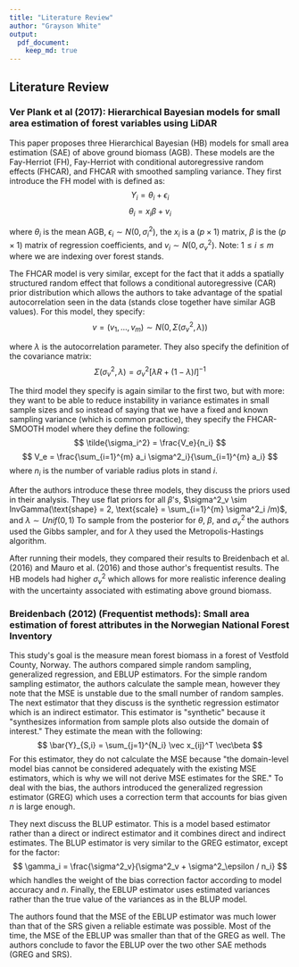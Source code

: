 ```yaml
---
title: "Literature Review"
author: "Grayson White"
output:
  pdf_document:
    keep_md: true
---
```




## Literature Review

### Ver Plank et al (2017): Hierarchical Bayesian models for small area estimation of forest variables using LiDAR

This paper proposes three Hierarchical Bayesian (HB) models for small area estimation (SAE) of above ground biomass (AGB). These models are the Fay-Herriot (FH), Fay-Herriot with conditional autoregressive random effects (FHCAR), and FHCAR with smoothed sampling variance. They first introduce the FH model with is defined as: 
$$
Y_i = \theta_i + \epsilon_i 
$$
$$
\theta_i = x_i \beta + v_i
$$

where $\theta_i$ is the mean AGB, $\epsilon_i \sim N(0,\sigma^2_i)$, the $x_i$ is a $(p \times 1)$ matrix, $\beta$ is the $(p\times 1)$ matrix of regression coefficients, and $v_i \sim N(0, \sigma^2_v)$. Note: $1\leq i \leq m$ where we are indexing over forest stands. 

The FHCAR model is very similar, except for the fact that it adds a spatially structured random effect
that follows a conditional autoregressive (CAR) prior distribution which allows the authors to take advantage of the spatial autocorrelation seen in the data (stands close together have similar AGB values). For this model, they specify:
$$
v = (v_1, \dots, v_m) \sim N(0, \Sigma (\sigma^2_v, \lambda))
$$

where $\lambda$ is the autocorrelation parameter. They also specify the definition of the covariance matrix:
$$
\Sigma (\sigma^2_v, \lambda) = \sigma^2_v[\lambda R + (1-\lambda)I]^{-1}
$$

The third model they specify is again similar to the first two, but with more: they want to be able to reduce instability in variance estimates in small sample sizes and so instead of saying that we have a fixed and known sampling variance (which is common practice), they specify the FHCAR-SMOOTH model where they define the following: 
$$
\tilde{\sigma_i^2} = \frac{V_e}{n_i}
$$
$$
V_e = \frac{\sum_{i=1}^{m} a_i \sigma^2_i}{\sum_{i=1}^{m} a_i}
$$
where $n_i$ is the number of variable radius plots in stand $i$. 

After the authors introduce these three models, they discuss the priors used in their analysis. They use flat priors for all $\beta$'s, $\sigma^2_v \sim InvGamma(\text{shape} = 2, \text{scale} = \sum_{i=1}^{m} \sigma^2_i /m)$, and $\lambda \sim Unif(0,1)$ To sample from the posterior for $\theta$, $\beta$, and $\sigma^2_v$ the authors used the Gibbs sampler, and for $\lambda$ they used the Metropolis-Hastings algorithm.

After running their models, they compared their results to Breidenbach et al. (2016) and Mauro et al. (2016) and those author's frequentist results. The HB models had higher $\sigma^2_v$ which allows for more realistic inference dealing with the uncertainty associated with estimating above ground biomass. 


### Breidenbach (2012) (Frequentist methods): Small area estimation of forest attributes in the Norwegian National Forest Inventory

This study's goal is the measure mean forest biomass in a forest of Vestfold County, Norway. The authors compared simple random sampling, generalized regression, and EBLUP estimators. For the simple random sampling estimator, the authors calculate the sample mean, however they note that the MSE is unstable due to the small number of random samples. The next estimator that they discuss is the synthetic regression estimator which is an indirect estimator. This estimator is "synthetic" because it "synthesizes information from sample plots also outside the domain of interest." They estimate the mean with the following:
$$
\bar{Y}_{S,i} = \sum_{j=1}^{N_i} \vec x_{ij}^T \vec\beta
$$
For this estimator, they do not calculate the MSE because "the domain-level model bias cannot be considered adequately with the existing MSE estimators, which is why we will not derive MSE estimates for the SRE." To deal with the bias, the authors introduced the generalized regression estimator (GREG) which uses a correction term that accounts for bias given $n$ is large enough.

They next discuss the BLUP estimator. This is a model based estimator rather than a direct or indirect estimator and it combines direct and indirect estimates. The BLUP estimator is very similar to the GREG estimator, except for the factor: 
$$
\gamma_i = \frac{\sigma^2_v}{\sigma^2_v + \sigma^2_\epsilon / n_i}
$$
which handles the weight of the bias correction factor according to model accuracy and $n$. Finally, the EBLUP estimator uses estimated variances rather than the true value of the variances as in the BLUP model.

The authors found that the MSE of the EBLUP estimator was much lower than that of the SRS given a reliable estimate was possible. Most of the time, the MSE of the EBLUP was smaller than that of the GREG as well. The authors conclude to favor the EBLUP over the two other SAE methods (GREG and SRS).
